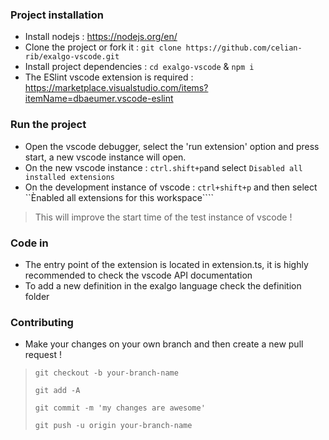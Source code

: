 ### Project installation
- Install nodejs : https://nodejs.org/en/
- Clone the project or fork it : ```git clone https://github.com/celian-rib/exalgo-vscode.git```
- Install project dependencies : ```cd exalgo-vscode``` & ```npm i```
- The ESlint vscode extension is required : https://marketplace.visualstudio.com/items?itemName=dbaeumer.vscode-eslint

### Run the project
- Open the vscode debugger, select the 'run extension' option and press start, a new vscode instance will open.
- On the new vscode instance : ```ctrl.shift+p```and select ```Disabled all installed extensions```
- On the development instance of vscode : ```ctrl+shift+p``` and then select ``Ènabled all extensions for this workspace````
> This will improve the start time of the test instance of vscode !

### Code in
- The entry point of the extension is located in extension.ts, it is highly recommended to check the vscode API documentation 
- To add a new definition in the exalgo language check the definition folder

### Contributing
- Make your changes on your own branch and then create a new pull request !
> ```git checkout -b your-branch-name```
>
> ```git add -A```
> 
> ```git commit -m 'my changes are awesome'```
> 
> ```git push -u origin your-branch-name```
